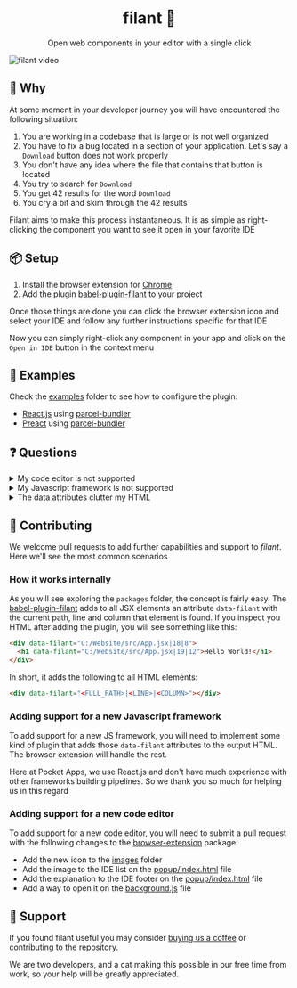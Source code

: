 <div align="center">
   <h1 align="center">filant 📄</h1>
   <p align="center">Open web components in your editor with a single click</p>
</div>

![filant video](https://user-images.githubusercontent.com/36263538/119271882-d0446880-bc03-11eb-8864-ff8a0e3ca3cb.gif)

## 🧠 Why

At some moment in your developer journey you will have encountered the following situation:

1. You are working in a codebase that is large or is not well organized
2. You have to fix a bug located in a section of your application. Let's say a `Download` button does not work properly
3. You don't have any idea where the file that contains that button is located
4. You try to search for `Download`
5. You get 42 results for the word `Download`
6. You cry a bit and skim through the 42 results

Filant aims to make this process instantaneous. It is as simple as right-clicking the component you want to see it open
in your favorite IDE

## 📦 Setup

1. Install the browser extension for
   [Chrome](https://chrome.google.com/webstore/detail/eilfjabonchhnfknjldhlbedoimgdkfp)
2. Add the plugin [babel-plugin-filant](/packages/babel-plugin-filant) to your project

Once those things are done you can click the browser extension icon and select your IDE and follow any further
instructions specific for that IDE

Now you can simply right-click any component in your app and click on the `Open in IDE` button in the context menu

## 📜 Examples

Check the [examples](/examples) folder to see how to configure the plugin:

- [React.js](/examples/example-react) using [parcel-bundler](https://parceljs.org/)
- [Preact](/examples/example-preact) using [parcel-bundler](https://parceljs.org/)

## ❓ Questions

<details>
<summary>My code editor is not supported</summary>
We tried to support all major code editors. If you think you can help adding your IDE, head over to the <a href="#-contributing">contributing section</a>
</details>

<details>
<summary>My Javascript framework is not supported</summary>
We are not experts on other Javascript frameworks. But we are more than welcome to accept pull requests and suggestions
on how to make filant work with other frameworks. If you think you can help, head over the <a href="#-contributing">contributing section</a>
</details>

<details>
<summary>The data attributes clutter my HTML</summary>
We plan in the future to add the data attributes differently to make the HTML less cluttered.
However, this is not a priority right now since adding support for other frameworks is more important for us.
If you think you can help, head over the <a href="#-contributing">contributing section</a>
</details>

## 👋 Contributing

We welcome pull requests to add further capabilities and support to _filant_. Here we'll see the most common scenarios

### How it works internally

As you will see exploring the `packages` folder, the concept is fairly easy. The
[babel-plugin-filant](/packages/babel-plugin-filant) adds to all JSX elements an attribute `data-filant` with the
current path, line and column that element is found. If you inspect you HTML after adding the plugin, you will see
something like this:

```html
<div data-filant="C:/Website/src/App.jsx|18|8">
  <h1 data-filant="C:/Website/src/App.jsx|19|12">Hello World!</h1>
</div>
```

In short, it adds the following to all HTML elements:

```html
<div data-filant="<FULL_PATH>|<LINE>|<COLUMN>"></div>
```

### Adding support for a new Javascript framework

To add support for a new JS framework, you will need to implement some kind of plugin that adds those `data-filant`
attributes to the output HTML. The browser extension will handle the rest.

Here at Pocket Apps, we use React.js and don't have much experience with other frameworks building pipelines. So we
thank you so much for helping us in this regard

### Adding support for a new code editor

To add support for a new code editor, you will need to submit a pull request with the following changes to the
[browser-extension](/packages/browser-extension) package:

- Add the new icon to the [images](/packages/browser-extension/images) folder
- Add the image to the IDE list on the [popup/index.html](/packages/browser-extension/popup/index.html) file
- Add the explanation to the IDE footer on the [popup/index.html](/packages/browser-extension/popup/index.html) file
- Add a way to open it on the [background.js](/packages/browser-extension/background.js) file

## 💖 Support

If you found filant useful you may consider [buying us a coffee](https://buymeacoffee.com/pocketapps) or contributing to
the repository.

We are two developers, and a cat making this possible in our free time from work, so your help will be greatly
appreciated.
